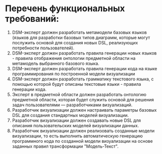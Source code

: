 # Перечень функциональных требований: 

1. DSM-эксперт должен разработать метамодели базовых языков (языков для разработки базовых типов диаграмм, которые могут послужить основой для создания новых DSL, реализующих потребности пользователей).
2. DSM-эксперт должен разработать правила генерации новых языков - правила отображения онтологии предметной области на метамодель выбранного базового языка.
3. DSM-эксперт должен разработать правила генерации кода на языке программирования по построенной модели визуализации
4. DSM-эксперт должен разработать грамматику текстового языка, с помощью которой будут описаны текстовые языки - правила генерации кода. 
5. Эксперт в предметной области должен разработать онтологию предметной области, которая будет служить основой для решения задач пользователями — разработчиками визуализаций.
6. Разработчик визуализации должен настраивать параметры базовых DSL для создания стандартных моделей визуализации. 
7. Разработчик визуализации должен создавать новые DSL для описания пользовательских моделей визуализации данных. 
8. Разработчик визуализации должен реализовать созданные модели визуализации, то есть выполнить автоматическую генерацию программного кода по созданной модели визуализации на основе заданных правил трансформации "Модель-Текст".
